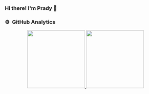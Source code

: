 ### Hi there! I'm Prady 👋

<!-- ![Prady's GitHub stats](https://github-readme-stats.vercel.app/api?username=pradyx&show_icons=true&count_private=true&show_icons=true) -->

### ⚙️ &nbsp;GitHub Analytics

<p align="center">
<a href="https://github.com/pradyx">
  <img height="180em" src="https://github-readme-stats-eight-theta.vercel.app/api?username=pradyx&theme=buefy&show_icons=true&theme=algolia&include_all_commits=true&count_private=true"/>
  <img height="180em" src="https://github-readme-stats-eight-theta.vercel.app/api/top-langs/?username=pradyx&layout=compact&langs_count=8&theme=default"/>
</a>
</p>

<!--
**PradyX/pradyx** is a ✨ _special_ ✨ repository because its `README.md` (this file) appears on your GitHub profile.

Here are some ideas to get you started:

- 🔭 I’m currently working on ...
- 🌱 I’m currently learning ...
- 👯 I’m looking to collaborate on ...
- 🤔 I’m looking for help with ...
- 💬 Ask me about ...
- 📫 How to reach me: ...
- 😄 Pronouns: ...
- ⚡ Fun fact: ...
-->
